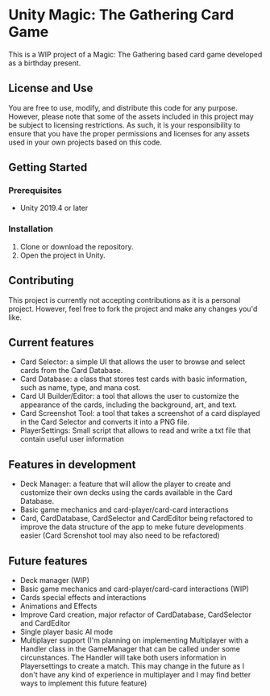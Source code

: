 # Unity Magic: The Gathering Card Game

This is a WIP project of a Magic: The Gathering based card game developed as a birthday present.

## License and Use

You are free to use, modify, and distribute this code for any purpose. However, please note that some of the assets included in this project may be subject to licensing restrictions. As such, it is your responsibility to ensure that you have the proper permissions and licenses for any assets used in your own projects based on this code.

## Getting Started

### Prerequisites

- Unity 2019.4 or later

### Installation

1. Clone or download the repository.
2. Open the project in Unity.

## Contributing

This project is currently not accepting contributions as it is a personal project. However, feel free to fork the project and make any changes you'd like.

## Current features

- Card Selector: a simple UI that allows the user to browse and select cards from the Card Database.
- Card Database: a class that stores test cards with basic information, such as name, type, and mana cost.
- Card UI Builder/Editor: a tool that allows the user to customize the appearance of the cards, including the background, art, and text.
- Card Screenshot Tool: a tool that takes a screenshot of a card displayed in the Card Selector and converts it into a PNG file.
- PlayerSettings: Small script that allows to read and write a txt file that contain useful user information

## Features in development

- Deck Manager: a feature that will allow the player to create and customize their own decks using the cards available in the Card Database.
- Basic game mechanics and card-player/card-card interactions
- Card, CardDatabase, CardSelector and CardEditor being refactored to improve the data structure of the app to meke future developments easier (Card Screnshot tool may also need to be refactored)

## Future features

- Deck manager (WIP)
- Basic game mechanics and card-player/card-card interactions (WIP)
- Cards special effects and interactions
- Animations and Effects
- Improve Card creation, major refactor of CardDatabase, CardSelector and CardEditor
- Single player basic AI mode
- Multiplayer support (I'm planning on implementing Multiplayer with a Handler class in the GameManager that can be called under some circunstances. The Handler will take both users information in Playersettings to create a match. This may change in the future as I don't have any kind of experience in multiplayer and I may find better ways to implement this future feature)
